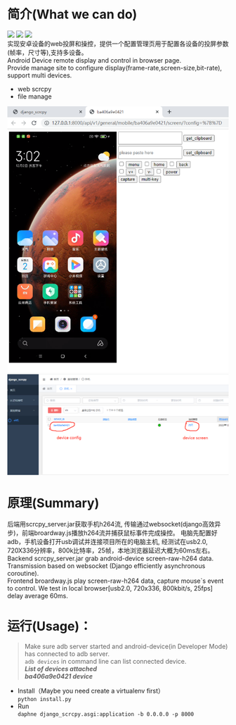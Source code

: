 # 简介(What we can do)
![](https://img.shields.io/badge/windows-grey)
![](https://img.shields.io/badge/linux-grey)
![](https://img.shields.io/badge/python-3.7-green)  
实现安卓设备的web投屏和操控，提供一个配置管理页用于配置各设备的投屏参数(帧率，尺寸等),支持多设备。  
Android Device remote display and control in browser page.   
Provide manage site to configure display(frame-rate,screen-size,bit-rate), support multi devices.  
- web scrcpy
- file manage

![image](asset/device.png)
![image](asset/admin.png)

# 原理(Summary) 
后端用scrcpy_server.jar获取手机h264流, 传输通过websocket(django高效异步)，前端broardway.js播放h264流并捕获鼠标事件完成操控。
电脑先配置好adb，手机设备打开usb调试并连接项目所在的电脑主机, 经测试在usb2.0, 720X336分辨率，800k比特率，25帧，本地浏览器延迟大概为60ms左右。   
Backend scrcpy_server.jar grab android-device screen-raw-h264 data.  
Transmission based on websocket (Django efficiently asynchronous coroutine).  
Frontend broardway.js play screen-raw-h264 data, capture mouse`s event to control.
We test in local browser[usb2.0, 720x336, 800kbit/s, 25fps] delay average 60ms.


# 运行(Usage)：
>Make sure adb server started and android-device(in Developer Mode) has connected to adb server.  
> `adb devices` in command line can list connected device.    
> _**List of devices attached**_   
> **_ba406a9e0421    device_**
- Install（Maybe you need create a virtualenv first）  
 `python install.py`
- Run  
`daphne django_scrcpy.asgi:application -b 0.0.0.0 -p 8000`
